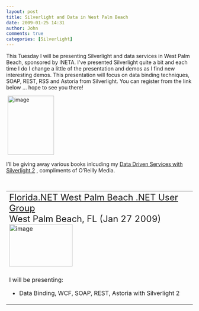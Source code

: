 ```yaml
---
layout: post
title: Silverlight and Data in West Palm Beach
date: 2009-01-25 14:31
author: John
comments: true
categories: [Silverlight]
---
```

<p>This Tuesday I will be presenting Silverlight and data services in West Palm Beach, sponsored by INETA. I've presented Silverlight quite a bit and each time I do I change a little of the presentation and demos as I find new interesting demos. This presentation will focus on data binding techniques, SOAP, REST, RSS and Astoria from Silverlight. You can register from the link below ... hope to see you there!</p>  <p>&#160;<a href="http://www.amazon.com/exec/obidos/ASIN/0596523092/johnpanet-20"><img title="image" style="border-right: 0px; border-top: 0px; display: inline; border-left: 0px; border-bottom: 0px" height="159" alt="image" src="http://images.johnpapa.net/wp-content/uploads/files/media/image/WindowsLiveWriter/SilverlightandDatainWestPalmBeach_CC2B/image_3.png" width="125" border="0" /></a></p>  <p>I’ll be giving away various books inlcuding my <a href="http://www.amazon.com/exec/obidos/ASIN/0596523092/johnpanet-20">Data Driven Services with Silverlight 2</a> , compliments of O’Reilly Media.&#160; </p>  <p>&#160;</p>  <table cellspacing="0" cellpadding="2" width="580" border="0"><tbody>     <tr>       <td valign="top" width="578"><dt><font size="5"><a href="http://www.fladotnet.com/Reg.aspx?EventID=355">Florida.NET West Palm Beach .NET User Group</a></font><font size="5">&#160; <br />West Palm Beach, FL (Jan 27 2009)</font>             <br /><a href="http://ineta.org"><img title="image" style="border-top-width: 0px; border-left-width: 0px; border-bottom-width: 0px; border-right-width: 0px" height="114" alt="image" src="http://images.johnpapa.net/wp-content/uploads/files/media/image/WindowsLiveWriter/Events_13B45/image4_thumb.png" width="171" border="0" /></a>&#160; </dt></td>     </tr>      <tr>       <td valign="top" width="578">         <p>I will be presenting: </p>          <ul>           <li>Data Binding, WCF, SOAP, REST, Astoria with Silverlight 2 </li>         </ul>       </td>     </tr>   </tbody></table>

